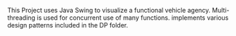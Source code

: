 This Project uses Java Swing to visualize a functional vehicle agency.
Multi-threading is used for concurrent use of many functions.
implements various design patterns included in the DP folder.
